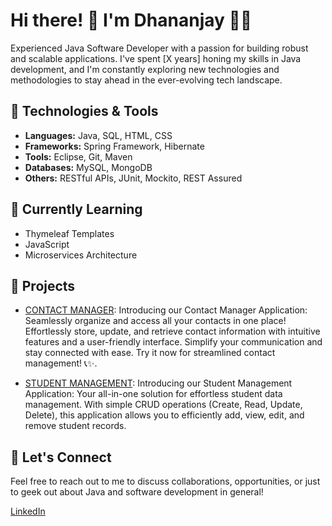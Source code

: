 # Hi there! 👋 I'm Dhananjay 👨‍💻

Experienced Java Software Developer with a passion for building robust and scalable applications. I've spent [X years] honing my skills in Java development, and I'm constantly exploring new technologies and methodologies to stay ahead in the ever-evolving tech landscape.

## 🔧 Technologies & Tools

- **Languages:** Java, SQL, HTML, CSS
- **Frameworks:** Spring Framework, Hibernate
- **Tools:** Eclipse, Git, Maven
- **Databases:** MySQL, MongoDB
- **Others:** RESTful APIs, JUnit, Mockito, REST Assured

## 🌱 Currently Learning

- Thymeleaf Templates
- JavaScript
- Microservices Architecture

## 🚀 Projects

- [CONTACT MANAGER](https://github.com/dannytayade1495/Contact-Manager-Spring-MVC/tree/main/contactmanager_mvc): 
Introducing our Contact Manager Application: Seamlessly organize and access all your contacts in one place! Effortlessly store, update, and retrieve contact information with intuitive features and a user-friendly interface. Simplify your communication and stay connected with ease. Try it now for streamlined contact management! 📞✨.

- [STUDENT MANAGEMENT](https://github.com/dannytayade1495/Student-Management-Spring-Boot):
Introducing our Student Management Application: Your all-in-one solution for effortless student data management. With simple CRUD operations (Create, Read, Update, Delete), this application allows you to efficiently add, view, edit, and remove student records. 

## 💬 Let's Connect

Feel free to reach out to me to discuss collaborations, opportunities, or just to geek out about Java and software development in general!

[LinkedIn](https://www.linkedin.com/in/dhananjay-tayade-4b297a78/)
